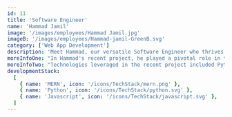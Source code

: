```yaml
---
id: 11
title: 'Software Engineer'
name: 'Hammad Jamil'
image: '/images/employees/Hammad Jamil.jpg'
imageB: '/images/employees/Hammad-jamil-GreenB.svg'
category: ['Web App Development']
description: 'Meet Hammad, our versatile Software Engineer who thrives in the dynamic realms of coding and creativity. Beyond crafting innovative solutions, he finds joy in the world of gaming, movies, anime, TV series, table tennis, and cricket. Hammad brings a diverse set of interests and skills to our team, making him a valuable asset in both the tech and leisure worlds.'
moreInfoOne: "In Hammad's recent project, he played a pivotal role in the development of a product focusing on financial report analysis. His responsibilities encompassed the implementation of Backend APIs and their integration with Open AI, Stripe, Rewardful, and Celery with Redis for efficient background processing. Hammad also took charge of implementing the Frontend UI, aligning it with the Figma design, and seamlessly integrating the necessary APIs. His expertise extended to the deployment of the application on AWS, ensuring accessibility and reliability. Technologies leveraged in this recent project included Python and Django for the backend, React JS with Material UI for the frontend, and integrations such as OpenAI, Stripe, and Rewardful. The deployment was facilitated on AWS EC2 & S3 Bucket using Docker. Hammad's comprehensive contributions significantly enhanced financial report analysis, catering specifically to financial analysts and stock traders."
moreInfoTwo: "Technologies leveraged in the recent project included Python and Django for the backend, React JS with Material UI for the frontend, and integrations such as OpenAI, Stripe, and Rewardful. The deployment was facilitated on AWS EC2 & S3 Bucket using Docker. Hammad's comprehensive contributions significantly enhanced financial report analysis, catering specifically to financial analysts and stock traders."
developmentStack:
  [
    { name: 'MERN', icon: '/icons/TechStack/mern.png' },
    { name: 'Python', icon: '/icons/TechStack/python.svg' },
    { name: 'Javascript', icon: '/icons/TechStack/javascript.svg' },
  ]
---
```

